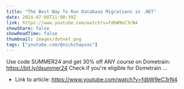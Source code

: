 ```yaml
---
title: "The Best Way To Run Database Migrations in .NET"
date: 2024-07-08T11:00:39Z
link: https://www.youtube.com/watch?v=fdbW9eC3rN4
showShare: false
showReadTime: false
thumbnail: images/dotnet.png
tags: ["youtube.com/@nickchapsas"]
---
```

Use code SUMMER24 and get 30% off ANY course on Dometrain: https://bit.ly/dsummer24 Check if you're eligible for Dometrain ...

- Link to article: https://www.youtube.com/watch?v=fdbW9eC3rN4